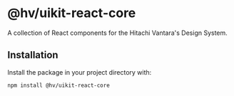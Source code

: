 # @hv/uikit-react-core

A collection of React components for the Hitachi Vantara's Design System.

## Installation

Install the package in your project directory with:

```sh
npm install @hv/uikit-react-core
```